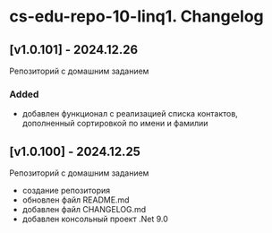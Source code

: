 # cs-edu-repo-10-linq1. Changelog

## [v1.0.101] - 2024.12.26

Репозиторий с домашним заданием

### Added

 - добавлен функционал с реализацией списка контактов, дополненный
 сортировкой по имени и фамилии

## [v1.0.100] - 2024.12.25

Репозиторий с домашним заданием

 - создание репозитория
 - обновлен файл README.md
 - добавлен файл CHANGELOG.md
 - добавлен консольный проект .Net 9.0

